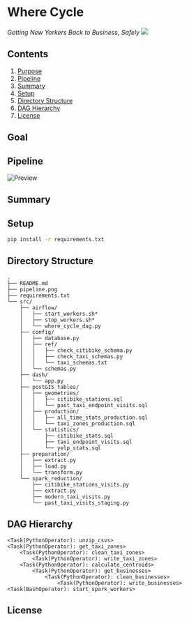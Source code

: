 # Where Cycle
*Getting New Yorkers Back to Business, Safely*
![](https://img.shields.io/badge/python-3-brightgreen.svg)

## Contents
1. [Purpose](README.md#purpose)
1. [Pipeline](README.md#pipeline)
1. [Summary](README.md#summary)
1. [Setup](README.md#setup)
1. [Directory Structure](README.md#directory-structure)
1. [DAG Hierarchy](README.md#dag-hierarchy)
1. [License](README.md#license)

## Goal

## Pipeline
![Preview](https://github.com/josh-lang/where-cycle/pipeline.png)

## Summary

## Setup
```sh
pip install -r requirements.txt
```

## Directory Structure
```
.
├── README.md
├── pipeline.png
├── requirements.txt
└── src/
    ├── airflow/
    │   ├── start_workers.sh*
    │   ├── stop_workers.sh*
    │   └── where_cycle_dag.py
    ├── config/
    │   ├── database.py
    │   ├── ref/
    │   │   ├── check_citibike_schema.py
    │   │   ├── check_taxi_schemas.py
    │   │   └── taxi_schemas.txt
    │   └── schemas.py
    ├── dash/
    │   └── app.py
    ├── postGIS_tables/
    │   ├── geometries/
    │   │   ├── citibike_stations.sql
    │   │   └── past_taxi_endpoint_visits.sql
    │   ├── production/
    │   │   ├── all_time_stats_production.sql
    │   │   └── taxi_zones_production.sql
    │   └── statistics/
    │       ├── citibike_stats.sql
    │       ├── taxi_endpoint_visits.sql
    │       └── yelp_stats.sql
    ├── preparation/
    │   ├── extract.py
    │   ├── load.py
    │   └── transform.py
    └── spark_reduction/
        ├── citibike_stations_visits.py
        ├── extract.py
        ├── modern_taxi_visits.py
        └── past_taxi_visits_staging.py
```

## DAG Hierarchy
```
<Task(PythonOperator): unzip_csvs>
<Task(PythonOperator): get_taxi_zones>
    <Task(PythonOperator): clean_taxi_zones>
        <Task(PythonOperator): write_taxi_zones>
    <Task(PythonOperator): calculate_centroids>
        <Task(PythonOperator): get_businesses>
            <Task(PythonOperator): clean_businesses>
                <Task(PythonOperator): write_businesses>
<Task(BashOperator): start_spark_workers>
```

## License
